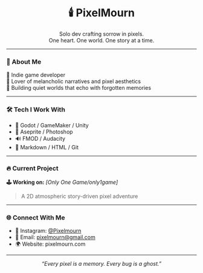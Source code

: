<h1 align="center">🕯️ PixelMourn</h1>
<p align="center">
  Solo dev crafting sorrow in pixels.<br>
  One heart. One world. One story at a time.
</p>

---

### 👾 About Me

🔸 Indie game developer  
🔸 Lover of melancholic narratives and pixel aesthetics  
🔸 Building quiet worlds that echo with forgotten memories

---

### 🛠 Tech I Work With

- 🧱 Godot / GameMaker / Unity
- 🎨 Aseprite / Photoshop
- 🔊 FMOD / Audacity
- 🧠 Markdown / HTML / Git

---

### 🔥 Current Project

**🕹 Working on:** *[Only One Game/only1game]*  
> A 2D atmospheric story-driven pixel adventure

---

### 🌐 Connect With Me

- 📸 Instagram: [@Pixelmourn](https://instagram.com/pixelmourn)
- 📧 Email: pixelmourn@gmail.com
- 🌍 Website: pixelmourn.com

---

<p align="center">
  <em>“Every pixel is a memory. Every bug is a ghost.”</em>
</p>
<!--
**pixelmourn/pixelmourn** is a ✨ _special_ ✨ repository because its `README.md` (this file) appears on your GitHub profile.

- 🔭 I’m currently working on "Only One Game" : it is a game name.
- 🌱 I’m currently learning to polish before publishing the final product.
- 👯 I’m looking to collaborate on gamers across the globe in order to connect and become one.
